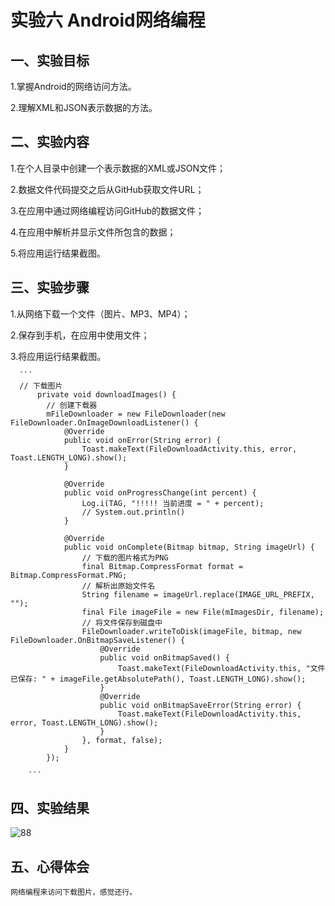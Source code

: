 # 实验六 Android网络编程


   ## 一、实验目标
    
   1.掌握Android的网络访问方法。
    
   2.理解XML和JSON表示数据的方法。
    
    
   ## 二、实验内容
    
    
   1.在个人目录中创建一个表示数据的XML或JSON文件；
    
   2.数据文件代码提交之后从GitHub获取文件URL；
   
   3.在应用中通过网络编程访问GitHub的数据文件；
   
   4.在应用中解析并显示文件所包含的数据；
   
   5.将应用运行结果截图。
   
   ## 三、实验步骤
    
   
   1.从网络下载一个文件（图片、MP3、MP4）；
    
   2.保存到手机，在应用中使用文件；
   
   3.将应用运行结果截图。
   
   
      ```
      // 下载图片
          private void downloadImages() {
            // 创建下载器
            mFileDownloader = new FileDownloader(new FileDownloader.OnImageDownloadListener() {
                @Override
                public void onError(String error) {
                    Toast.makeText(FileDownloadActivity.this, error, Toast.LENGTH_LONG).show();
                }

                @Override
                public void onProgressChange(int percent) {
                    Log.i(TAG, "!!!!! 当前进度 = " + percent);
                    // System.out.println()
                }

                @Override
                public void onComplete(Bitmap bitmap, String imageUrl) {
                    // 下载的图片格式为PNG
                    final Bitmap.CompressFormat format = Bitmap.CompressFormat.PNG;
                    // 解析出原始文件名
                    String filename = imageUrl.replace(IMAGE_URL_PREFIX, "");
                    final File imageFile = new File(mImagesDir, filename);
                    // 将文件保存到磁盘中
                    FileDownloader.writeToDisk(imageFile, bitmap, new FileDownloader.OnBitmapSaveListener() {
                        @Override
                        public void onBitmapSaved() {
                            Toast.makeText(FileDownloadActivity.this, "文件已保存: " + imageFile.getAbsolutePath(), Toast.LENGTH_LONG).show();
                        }
                        @Override
                        public void onBitmapSaveError(String error) {
                            Toast.makeText(FileDownloadActivity.this, error, Toast.LENGTH_LONG).show();
                        }
                    }, format, false);
                }
            });
        
        ```
        
        
   ## 四、实验结果
    
 ![88](https://raw.githubusercontent.com/hui23333/android-labs-2020/master/students/net1814080903120/88.png)
    
   ## 五、心得体会
    
    网络编程来访问下载图片，感觉还行。

